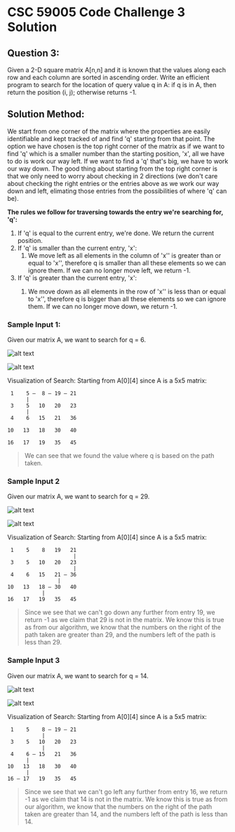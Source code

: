 # CSC 59005 Code Challenge 3 Solution

## Question 3:
Given a 2-D square matrix A[n,n] and it is known that the values along each row and each column are sorted in ascending order. Write an efficient program to search for the location of query value q in A: if q is in A, then return the position (i, j); otherwise returns -1.

## Solution Method:
We start from one corner of the matrix where the properties are easily identifiable and kept tracked of and find 'q' starting from that point. The option we have chosen is the top right corner of the matrix as if we want to find 'q' which is a smaller number than the starting position, 'x', all we have to do is work our way left. If we want to find a 'q' that's big, we have to work our way down. The good thing about starting from the top right corner is that we only need to worry about checking in 2 directions (we don't care about checking the right entries or the entries above as we work our way down and left, elimating those entries from the possibilities of where 'q' can be).

**The rules we follow for traversing towards the entry we're searching for, 'q':**
<ol>
<li> If 'q' is equal to the current entry, we're done. We return the current position.</li>
<li> If 'q' is smaller than the current entry, 'x':
    <ol>
    <li> We move left as all elements in the column of 'x'' is greater than or equal to 'x'', therefore q is smaller than all these elements so we can ignore them. If we can no longer move left, we return -1.</li>
    </ol>
<li> If 'q' is greater than the current entry, 'x':</li>
    <ol>
    <li> We move down as all elements in the row of 'x'' is less than or equal to 'x'', therefore q is bigger than all these elements so we can ignore them.  If we can no longer move down, we return -1.</li>
    </ol> 
</ol>


### Sample Input 1:
Given our matrix A, we want to search for q = 6.

![alt text](https://github.com/cyanChill/CSC-59005-Code-Challenge-3/blob/main/images/Sample%20Input%201.PNG "Sample Input 1")

![alt text](https://github.com/cyanChill/CSC-59005-Code-Challenge-3/blob/main/images/Sample%20Output%201.PNG "Sample Output 1")

Visualization of Search: Starting from A[0][4] since A is a 5x5 matrix:
```
 1    5 —  8 — 19 — 21
      |    
 3    5   10   20   23
      |  
 4    6   15   21   36

10   13   18   30   40

16   17   19   35   45
```
> We can see that we found the value where q is based on the path taken.

### Sample Input 2
Given our matrix A, we want to search for q = 29.

![alt text](https://github.com/cyanChill/CSC-59005-Code-Challenge-3/blob/main/images/Sample%20Input%202.PNG "Sample Input 2")

![alt text](https://github.com/cyanChill/CSC-59005-Code-Challenge-3/blob/main/images/Sample%20Output%202.PNG "Sample Output 2")

Visualization of Search: Starting from A[0][4] since A is a 5x5 matrix:
```
 1    5    8   19   21
                     |
 3    5   10   20   23
                     |
 4    6   15   21 — 36
                |
10   13   18 — 30   40
           |
16   17   19   35   45
```
> Since we see that we can't go down any further from entry 19, we return -1 as we claim that 29 is not in the matrix. We know this is true as from our algorithm, we know that the numbers on the right of the path taken are greater than 29, and the numbers left of the path is less than 29.

### Sample Input 3
Given our matrix A, we want to search for q = 14.

![alt text](https://github.com/cyanChill/CSC-59005-Code-Challenge-3/blob/main/images/Sample%20Input%203.PNG "Sample Input 3")

![alt text](https://github.com/cyanChill/CSC-59005-Code-Challenge-3/blob/main/images/Sample%20Output%203.PNG "Sample Output 3")

Visualization of Search: Starting from A[0][4] since A is a 5x5 matrix:
```
 1    5    8 — 19 — 21
           |     
 3    5   10   20   23
           | 
 4    6 — 15   21   36
      |    
10   13   18   30   40
      | 
16 — 17   19   35   45
```
> Since we see that we can't go left any further from entry 16, we return -1 as we claim that 14 is not in the matrix. We know this is true as from our algorithm, we know that the numbers on the right of the path taken are greater than 14, and the numbers left of the path is less than 14.
